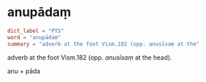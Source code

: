 # anupādaṃ

``` toml
dict_label = "PTS"
word = "anupādaṃ"
summary = "adverb at the foot Vism.182 (opp. anusīsaṃ at the"
```

adverb at the foot Vism.182 (opp. *anusīsaṃ* at the head).

anu \+ pāda

